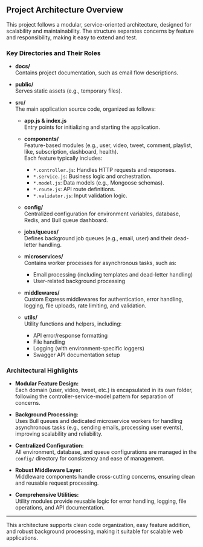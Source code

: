 ## Project Architecture Overview

This project follows a modular, service-oriented architecture, designed for scalability and maintainability. The structure separates concerns by feature and responsibility, making it easy to extend and test.

### Key Directories and Their Roles

- **docs/**  
  Contains project documentation, such as email flow descriptions.

- **public/**  
  Serves static assets (e.g., temporary files).

- **src/**  
  The main application source code, organized as follows:

  - **app.js & index.js**  
    Entry points for initializing and starting the application.

  - **components/**  
    Feature-based modules (e.g., user, video, tweet, comment, playlist, like, subscription, dashboard, health).  
    Each feature typically includes:
    - `*.controller.js`: Handles HTTP requests and responses.
    - `*.service.js`: Business logic and orchestration.
    - `*.model.js`: Data models (e.g., Mongoose schemas).
    - `*.route.js`: API route definitions.
    - `*.validator.js`: Input validation logic.

  - **config/**  
    Centralized configuration for environment variables, database, Redis, and Bull queue dashboard.

  - **jobs/queues/**  
    Defines background job queues (e.g., email, user) and their dead-letter handling.

  - **microservices/**  
    Contains worker processes for asynchronous tasks, such as:
    - Email processing (including templates and dead-letter handling)
    - User-related background processing

  - **middlewares/**  
    Custom Express middlewares for authentication, error handling, logging, file uploads, rate limiting, and validation.

  - **utils/**  
    Utility functions and helpers, including:
    - API error/response formatting
    - File handling
    - Logging (with environment-specific loggers)
    - Swagger API documentation setup

### Architectural Highlights

- **Modular Feature Design:**  
  Each domain (user, video, tweet, etc.) is encapsulated in its own folder, following the controller-service-model pattern for separation of concerns.

- **Background Processing:**  
  Uses Bull queues and dedicated microservice workers for handling asynchronous tasks (e.g., sending emails, processing user events), improving scalability and reliability.

- **Centralized Configuration:**  
  All environment, database, and queue configurations are managed in the `config/` directory for consistency and ease of management.

- **Robust Middleware Layer:**  
  Middleware components handle cross-cutting concerns, ensuring clean and reusable request processing.

- **Comprehensive Utilities:**  
  Utility modules provide reusable logic for error handling, logging, file operations, and API documentation.

---

This architecture supports clean code organization, easy feature addition, and robust background processing, making it suitable for scalable web applications.
